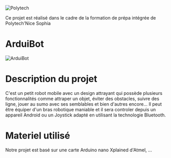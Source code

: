 ![Polytech](http://www.polytechnice.fr/jahia/jsp/jahia/templates/inc/img/polytech_nice-sophia.png)

Ce projet est réalisé dans le cadre de la formation de prépa intégrée de Polytech'Nice Sophia

# ArduiBot

![ArduiBot](https://image.noelshack.com/fichiers/2018/02/5/1515745252-kit-robotique-littlebot-plus.jpg)  



# Description du projet

C'est un petit robot mobile avec un design attrayant qui possède plusieurs fonctionnalités comme attraper un objet, éviter des obstacles, suivre des ligne, jouer au sumo avec ses semblables et bien d'autres encore... Il peut être équiper d'un bras robotique maniable et il sera controler depuis un appareil Android ou un Joystick adapté en utilisant la technologie Bluetooth.

# Materiel utilisé

Notre projet est basé sur une carte Arduino nano Xplained d'Atmel, ...
